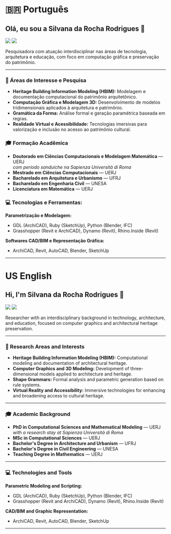 # 🇧🇷 Português

## Olá, eu sou a Silvana da Rocha Rodrigues 👋

<a href="http://lattes.cnpq.br/7859411400193310" target="_blank"><img src="https://img.shields.io/badge/Lattes-CV-blue?style=for-the-badge&logo=lattes"></a>
<a href="https://orcid.org/0000-0001-8344-6064" target="_blank"><img src="https://img.shields.io/badge/ORCID-0000--0001--8344--6064-green?style=for-the-badge&logo=orcid"></a>

Pesquisadora com atuação interdisciplinar nas áreas de tecnologia, arquitetura e educação, com foco em computação gráfica e preservação do patrimônio.

---

### 🔭 Áreas de Interesse e Pesquisa
* **Heritage Building Information Modeling (HBIM):** Modelagem e documentação computacional do patrimônio arquitetônico.
* **Computação Gráfica e Modelagem 3D:** Desenvolvimento de modelos tridimensionais aplicados à arquitetura e patrimônio.
* **Gramática da Forma:** Análise formal e geração paramétrica baseada em regras.
* **Realidade Virtual e Acessibilidade:** Tecnologias imersivas para valorização e inclusão no acesso ao patrimônio cultural.

### 🎓 Formação Acadêmica
* **Doutorado em Ciências Computacionais e Modelagem Matemática** — UERJ  
  *com período sanduíche na Sapienza Università di Roma*
* **Mestrado em Ciências Computacionais** — UERJ
* **Bacharelado em Arquitetura e Urbanismo** — UFRJ
* **Bacharelado em Engenharia Civil** — UNESA
* **Licenciatura em Matemática** — UERJ

### 💻 Tecnologias e Ferramentas:
**Parametrização e Modelagem:**
- GDL (ArchiCAD), Ruby (SketchUp), Python (Blender, IFC)
- Grasshopper (Revit e ArchiCAD), Dynamo (Revit), Rhino.Inside (Revit)

**Softwares CAD/BIM e Representação Gráfica:**
- ArchiCAD, Revit, AutoCAD, Blender, SketchUp

---

# US English

## Hi, I'm Silvana da Rocha Rodrigues 👋

<a href="http://lattes.cnpq.br/7859411400193310" target="_blank"><img src="https://img.shields.io/badge/Lattes-CV-blue?style=for-the-badge&logo=lattes"></a>
<a href="https://orcid.org/0000-0001-8344-6064" target="_blank"><img src="https://img.shields.io/badge/ORCID-0000--0001--8344--6064-green?style=for-the-badge&logo=orcid"></a>

Researcher with an interdisciplinary background in technology, architecture, and education, focused on computer graphics and architectural heritage preservation.

---

### 🔭 Research Areas and Interests
* **Heritage Building Information Modeling (HBIM):** Computational modeling and documentation of architectural heritage.
* **Computer Graphics and 3D Modeling:** Development of three-dimensional models applied to architecture and heritage.
* **Shape Grammars:** Formal analysis and parametric generation based on rule systems.
* **Virtual Reality and Accessibility:** Immersive technologies for enhancing and broadening access to cultural heritage.

---

### 🎓 Academic Background
* **PhD in Computational Sciences and Mathematical Modeling** — UERJ  
  *with a research stay at Sapienza Università di Roma*
* **MSc in Computational Sciences** — UERJ
* **Bachelor's Degree in Architecture and Urbanism** — UFRJ
* **Bachelor's Degree in Civil Engineering** — UNESA
* **Teaching Degree in Mathematics** — UERJ

---

### 💻 Technologies and Tools

**Parametric Modeling and Scripting:**
- GDL (ArchiCAD), Ruby (SketchUp), Python (Blender, IFC)
- Grasshopper (Revit and ArchiCAD), Dynamo (Revit), Rhino.Inside (Revit)

**CAD/BIM and Graphic Representation:**
- ArchiCAD, Revit, AutoCAD, Blender, SketchUp

---

